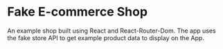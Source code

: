 # Fake E-commerce Shop
An example shop built using React and React-Router-Dom. The app uses the fake store API to get example product data to display on the App.